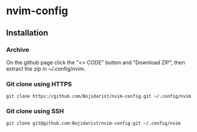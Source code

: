 # nvim-config

## Installation

### Archive

On the github page click the "<> CODE" button and "Download ZIP", then extract the zip in ~/.config/nvim.

### Git clone using HTTPS
```
git clone https://github.com/Bojidarist/nvim-config.git ~/.config/nvim
```

### Git clone using SSH
```
git clone git@github.com:Bojidarist/nvim-config.git ~/.config/nvim
```

